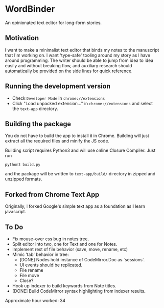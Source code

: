 # WordBinder
An opinionated text editor for long-form stories.

## Motivation
I want to make a minimalist text editor that binds my notes to the manuscript that I'm working on. I want 'type-safe' tooling around my story as I have around programming. The writer should be able to jump from idea to idea easily and without breaking flow, and auxiliary research should automatically be provided on the side lines for quick reference.

## Running the development version

* Check `Developer Mode` in `chrome://extensions`
* Click "Load unpacked extension..." in `chrome://extensions` and select the `text-app` directory.

## Building the package

You do not have to build the app to install it in Chrome. Building will just extract all the required files and minify the JS code.

Building script requires Python3 and will use online Closure Compiler. Just run

    python3 build.py

and the package will be written to `text-app/build/` directory in zipped and unzipped formats.

## Forked from Chrome Text App
Originally, I forked Google's simple text app as a foundation as I learn javascript.

## To Do
- Fix mouse-over css bug in notes tree.
- Split editor into two, one for Text and one for Notes.
- Implement rest of file behavior (save, move, rename, etc)
- Mimic 'tab' behavior in tree:
	- [DONE] Nodes hold instance of CodeMirror.Doc as 'sessions'.
	- UI events should be replicated.
	- File rename
	- File move
	- Close?
- Hook up indexer to build keywords from Note titles.
- [DONE] Build CodeMirror syntax highlighting from indexer results.

Approximate hour worked: 34